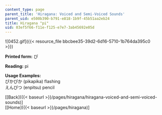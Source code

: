 ```yaml
---
content_type: page
parent_title: 'Hiragana: Voiced and Semi-Voiced Sounds'
parent_uid: e500b390-b791-e818-1b9f-45b51aa2eb24
title: Hiragana "pi"
uid: 03ef5f66-f11e-f125-e7e7-3ab45692e05d
---
```


![0452.gif]({{< resource_file bbcbee35-39d2-6d16-5710-1b764da395c0 >}})

**Printed form:** ぴ

**Reading:** pi

**Usage Examples:**  
ぴかぴか (pikapika) flashing  
えんぴつ (enpitsu) pencil

  
\[[Back]({{< baseurl >}}/pages/hiragana/hiragana-voiced-and-semi-voiced-sounds)\]  
\[[Home]({{< baseurl >}}/pages/hiragana)\]